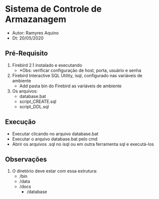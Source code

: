 # Sistema de Controle de Armazanagem
- Autor: Ramyres Aquino
- Dt: 20/05/2020

## Pré-Requisito
1. Firebird 2.1 instalado e executando
    - *Obs: verificar configuração de host, porta, usuário e senha
1. Firebird Interactive SQL Utility, isql, configurado nas variáveis de ambiente
    - Add pasta bin do Firebird as variáveis de ambiente
1. Os arquivos:
    - database.bat
    - script_CREATE.sql
    - script_DDL.sql

## Execução
- Executar clicando no arquivo database.bat
- Executar o arquivo database.bat pelo cmd
- Abrir os arquivos .sql no isql ou em outra ferramenta sql e executá-los

## Observações
1. O diretório deve estar com essa estrutura:
    - /bin
    - /data
    - /docs
        - /database